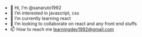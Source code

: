- 👋 Hi, I’m @sanaruto1992
- 👀 I’m interested in javascript, css
- 🌱 I’m currently learning react
- 💞️ I’m looking to collaborate on react and any front end stuffs
- 📫 How to reach me learningdev1992@gmail.com

<!---
sanaruto1992/sanaruto1992 is a ✨ special ✨ repository because its `README.md` (this file) appears on your GitHub profile.
You can click the Preview link to take a look at your changes.
--->
